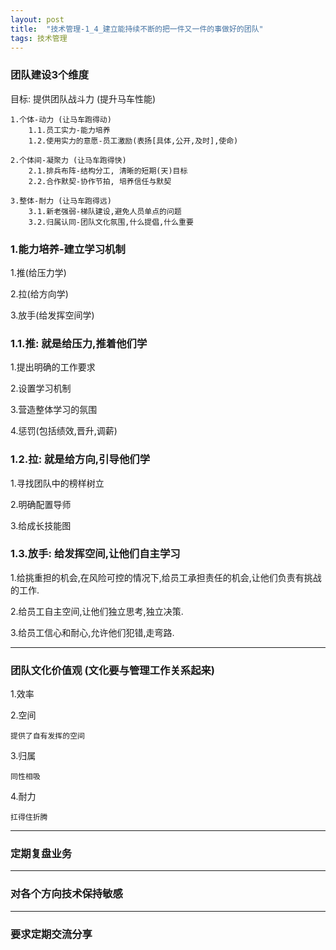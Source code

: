 ```yaml
---
layout: post
title:  "技术管理-1_4_建立能持续不断的把一件又一件的事做好的团队"
tags: 技术管理
---
```


### 团队建设3个维度

目标: 提供团队战斗力 (提升马车性能)
    
    1.个体-动力 (让马车跑得动)
        1.1.员工实力-能力培养
        1.2.使用实力的意愿-员工激励(表扬[具体,公开,及时],使命)
        
    2.个体间-凝聚力 (让马车跑得快)
        2.1.排兵布阵-结构分工, 清晰的短期(天)目标
        2.2.合作默契-协作节拍, 培养信任与默契
        
    3.整体-耐力 (让马车跑得远)
        3.1.新老强弱-梯队建设,避免人员单点的问题
        3.2.归属认同-团队文化氛围,什么提倡,什么重要


### 1.能力培养-建立学习机制

   1.推(给压力学)
    
   2.拉(给方向学)
    
   3.放手(给发挥空间学)


### 1.1.推: 就是给压力,推着他们学
   
   1.提出明确的工作要求
   
   2.设置学习机制
   
   3.营造整体学习的氛围
   
   4.惩罚(包括绩效,晋升,调薪)
       
       
### 1.2.拉: 就是给方向,引导他们学
   
   1.寻找团队中的榜样树立
   
   2.明确配置导师
   
   3.给成长技能图
       
       
### 1.3.放手: 给发挥空间,让他们自主学习

   1.给挑重担的机会,在风险可控的情况下,给员工承担责任的机会,让他们负责有挑战的工作.
   
   2.给员工自主空间,让他们独立思考,独立决策.
   
   3.给员工信心和耐心,允许他们犯错,走弯路.
   

---

### 团队文化价值观 (文化要与管理工作关系起来)

1.效率

2.空间

    提供了自有发挥的空间

3.归属

    同性相吸

4.耐力

    扛得住折腾

---

### 定期复盘业务


---

### 对各个方向技术保持敏感


---

### 要求定期交流分享
   